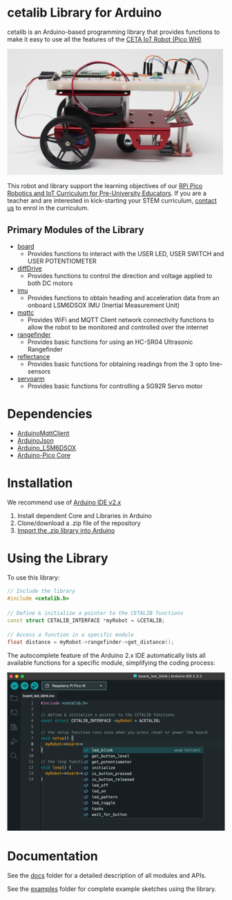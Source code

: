 # cetalib Library for Arduino

cetalib is an Arduino-based programming library that provides functions to make it easy to use all the features of the [CETA IoT Robot (Pico WH)](https://www.cool-mcu.com/pages/robot-kit)

[<img src="assets/pico-iot-robot-complete-hi-res.jpg?raw=true" width="500px">](https://www.cool-mcu.com/pages/robot-kit)

This robot and library support the learning objectives of our [RPi Pico Robotics and IoT Curriculum for Pre-University Educators](https://www.cool-mcu.com/bundles/rpi-pico-robotics-and-iot-curriculum-for-pre-university-educators). If you are a teacher and are interested in kick-starting your STEM curriculum, [contact us](mailto:info@cool-mcu.com) to enrol in the curriculum.

## Primary Modules of the Library
* [board](https://github.com/cool-mcu/cetalib/blob/master/docs/board.md)
  * Provides functions to interact with the USER LED, USER SWITCH and USER POTENTIOMETER
* [diffDrive](https://github.com/cool-mcu/cetalib/blob/master/docs/diffDrive.md)
  * Provides functions to control the direction and voltage applied to both DC motors
* [imu](https://github.com/cool-mcu/cetalib/blob/master/docs/imu.md)
  * Provides functions to obtain heading and acceleration data from an onboard LSM6DSOX IMU (Inertial Measurement Unit)
* [mqttc](https://github.com/cool-mcu/cetalib/blob/master/docs/mqttc.md)
  * Provides WiFi and MQTT Client network connectivity functions to allow the robot to be monitored and controlled over the internet
* [rangefinder](https://github.com/cool-mcu/cetalib/blob/master/docs/rangefinder.md)
  * Provides basic functions for using an HC-SR04 Ultrasonic Rangefinder
* [reflectance](https://github.com/cool-mcu/cetalib/blob/master/docs/reflectance.md)
  * Provides basic functions for obtaining readings from the 3 opto line-sensors
* [servoarm](https://github.com/cool-mcu/cetalib/blob/master/docs/servoarm.md)
  * Provides basic functions for controlling a SG92R Servo motor

# Dependencies
* [ArduinoMqttClient](https://github.com/arduino-libraries/ArduinoMqttClient)
* [ArduinoJson](https://github.com/bblanchon/ArduinoJson)
* [Arduino_LSM6DSOX](https://github.com/arduino-libraries/Arduino_LSM6DSOX)
* [Arduino-Pico Core](https://github.com/earlephilhower/arduino-pico)

# Installation

We recommend use of [Arduino IDE v2.x](https://www.arduino.cc/en/software)

1. Install dependent Core and Libraries in Arduino
2. Clone/download a .zip file of the repository
3. [Import the .zip library into Arduino](https://docs.arduino.cc/software/ide-v1/tutorials/installing-libraries/#importing-a-zip-library) 

# Using the Library
To use this library:
```c++
// Include the library
#include <cetalib.h>

// Define & initialize a pointer to the CETALIB functions
const struct CETALIB_INTERFACE *myRobot = &CETALIB;

// Access a function in a specific module
float distance = myRobot->rangefinder->get_distance();
```
The autocomplete feature of the Arduino 2.x IDE automatically lists all available functions for a specific module, simplifying the coding process:

[<img src="assets/arduino-ide-cetalib-code-completion.png?raw=true">](https://www.cool-mcu.com/pages/robot-kit)

# Documentation

See the [docs](https://github.com/cool-mcu/cetalib/tree/master/docs) folder for a detailed description of all modules and APIs.

See the [examples](https://github.com/cool-mcu/cetalib/tree/master/examples) folder for complete example sketches using the library.